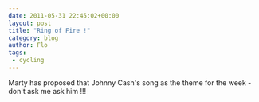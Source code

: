 ```yaml
---
date: 2011-05-31 22:45:02+00:00
layout: post
title: "Ring of Fire !"
category: blog
author: Flo
tags:
 - cycling
---
```


Marty has proposed that Johnny Cash's song as the theme for the week - don't ask me ask him !!!
